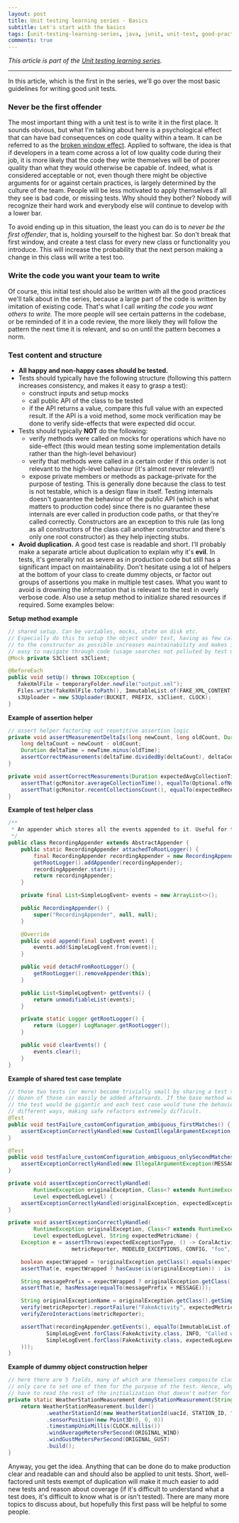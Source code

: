 ```yaml
---
layout: post
title: Unit testing learning series - Basics
subtitle: Let's start with the basics
tags: [unit-testing-learning-series, java, junit, unit-test, good-practices]
comments: true
---
```


*This article is part of the [Unit testing learning series](/2020-10-02-0-unit-testing-learning-series).*

---

In this article, which is the first in the series, we'll go over the most basic guidelines for writing good unit tests.

### Never be the first offender
The most important thing with a unit test is to write it in the first place. It sounds obvious, but what I'm talking about here is a psychological effect that can have bad consequences on
code quality within a team. It can be referred to as the [broken window effect](https://en.wikipedia.org/wiki/Broken_windows_theory). Applied to software, the idea is that if developers in
a team come across a lot of low quality code during their job, it is more likely that the code they write themselves will be of poorer quality than what they would otherwise be capable of.
Indeed, what is considered acceptable or not, even though there might be objective arguments for or against certain practices, is largely determined by the culture of the team. People will
be less motivated to apply themselves if all they see is bad code, or missing tests. Why should they bother? Nobody will recognize their hard work and everybody else will continue to develop
with a lower bar.

To avoid ending up in this situation, the least you can do is to *never be the first offender*, that is, holding yourself to the highest bar. So don't break that first window, and create a
test class for every new class or functionality you introduce. This will increase the probability that the next person making a change in this class will write a test too.

### Write the code you want your team to write
 
Of course, this initial test should also be written with all the good practices we'll talk about in the series, because a large part of the code is written by imitation of existing code. 
That's what I call *writing the code you want others to write.* The more people will see certain patterns in the codebase, or be reminded of it in a code review, the more likely they will
follow the pattern the next time it is relevant, and so on until the pattern becomes a norm.

### Test content and structure 

- **All happy and non-happy cases should be tested.**
- Tests should typically have the following structure (following this pattern increases consistency, and makes it easy to grasp a test):
   - construct inputs and setup mocks
   - call public API of the class to be tested
   - if the API returns a value, compare this full value with an expected result. If the API is a void method, some mock verification may be done to verify side-effects that were expected
    did occur.
- Tests should typically **NOT** do the following:
   - verify methods were called on mocks for operations which have no side-effect (this would mean testing some implementation details rather than the high-level behaviour)
   - verify that methods were called in a certain order if this order is not relevant to the high-level behaviour (it's almost never relevant!)
   - expose private members or methods as package-private for the purpose of testing. This is generally done because the class to test is not testable, which is a design flaw in itself.
    Testing internals doesn't guarantee the behaviour of the public API (which is what matters to production code) since there is no guarantee these internals are ever called in 
    production code paths, or that they're called correctly. Constructors are an exception to this rule (as long as all constructors of the class call another constructor and there's 
    only one root constructor) as they help injecting stubs.
 - **Avoid duplication.** A good test case is readable and short. I'll probably make a separate article about duplication to explain why it's **evil**. In tests, it's generally not as 
  severe as in production code but still has a significant impact on maintainability. Don't hesitate using a lot of helpers at the bottom of your class to create dummy objects, or factor
  out groups of assertions you make in multiple test cases. What you want to avoid is drowning the information that is relevant to the test in overly verbose code. Also use a setup 
  method to initialize shared resources if required. Some examples below:
 
 **Setup method example**
 ```java
// shared setup. Can be variables, mocks, state on disk etc.
// Especially do this to setup the object under test, having as few calls
// to the constructor as possible increases maintainability and makes it
// easy to navigate through code (usage searches not polluted by test usages).
@Mock private S3Client s3Client;

@BeforeEach
public void setUp() throws IOException {
    fakeXmlFile = temporaryFolder.newFile("output.xml");
    Files.write(fakeXmlFile.toPath(), ImmutableList.of(FAKE_XML_CONTENT));
    s3Uploader = new S3Uploader(BUCKET, PREFIX, s3Client, CLOCK);
}
```

**Example of assertion helper**
```java
// assert helper factoring out repetitive assertion logic
private void assertMeasurementDeltaIs(long newCount, long oldCount, Duration newTime, Duration oldTime) {
    long deltaCount = newCount - oldCount;
    Duration deltaTime = newTime.minus(oldTime);
    assertCorrectMeasurements(deltaTime.dividedBy(deltaCount), deltaCount);
}

private void assertCorrectMeasurements(Duration expectedAvgCollectionTime, long expectedRecentCollectionsCount) {
    assertThat(gcMonitor.averageCollectionTime(), equalTo(Optional.ofNullable(expectedAvgCollectionTime)));
    assertThat(gcMonitor.recentCollectionsCount(), equalTo(expectedRecentCollectionsCount));
}
```

**Example of test helper class**
```java
/**
 * An appender which stores all the events appended to it. Useful for testing what was logged by a class.
 */
public class RecordingAppender extends AbstractAppender {
    public static RecordingAppender attachedToRootLogger() {
        final RecordingAppender recordingAppender = new RecordingAppender();
        getRootLogger().addAppender(recordingAppender);
        recordingAppender.start();
        return recordingAppender;
    }

    private final List<SimpleLogEvent> events = new ArrayList<>();

    public RecordingAppender() {
        super("RecordingAppender", null, null);
    }

    @Override
    public void append(final LogEvent event) {
        events.add(SimpleLogEvent.from(event));
    }

    public void detachFromRootLogger() {
        getRootLogger().removeAppender(this);
    }

    public List<SimpleLogEvent> getEvents() {
        return unmodifiableList(events);
    }

    private static Logger getRootLogger() {
        return (Logger) LogManager.getRootLogger();
    }

    public void clearEvents() {
        events.clear();
    }
}
```

**Example of shared test case template**
```java
// those two tests (or more) become trivially small by sharing a test template, and 
// dozen of those can easily be added afterwards. If the base method was duplicated,
// the test would be gigantic and each test case would tune the behaviour in slightly
// different ways, making safe refactors extremely difficult.
@Test
public void testFailure_customConfiguration_ambiguous_firstMatches() {
    assertExceptionCorrectlyHandled(new CustomIllegalArgumentException(MESSAGE), TranslatedCustomIllegalArgumentException.class, WARN);
}

@Test
public void testFailure_customConfiguration_ambiguous_onlySecondMatches() {
    assertExceptionCorrectlyHandled(new IllegalArgumentException(MESSAGE), RuntimeException.class, WARN);
}

private void assertExceptionCorrectlyHandled(
        RuntimeException originalException, Class<? extends RuntimeException> expectedExceptionType,
        Level expectedLogLevel) {
    assertExceptionCorrectlyHandled(originalException, expectedExceptionType, expectedLogLevel, originalException.getClass().getSimpleName());
}

private void assertExceptionCorrectlyHandled(
        RuntimeException originalException, Class<? extends RuntimeException> expectedExceptionType,
        Level expectedLogLevel, String expectedMetricName) {
    Exception e = assertThrows(expectedExceptionType, () -> CoralActivityTemplate.invoke(FakeActivity.class,
                    metricReporter, MODELED_EXCEPTIONS, CONFIG, "foo", input -> { throw originalException; }));

    boolean expectWrapped = !originalException.getClass().equals(expectedExceptionType);
    assertThat(e, expectWrapped ? hasCause(is(originalException)) : is(originalException));

    String messagePrefix = expectWrapped ? originalException.getClass().getName() + ": " : "";
    assertThat(e, hasMessage(equalTo(messagePrefix + MESSAGE)));

    String originalExceptionName = originalException.getClass().getSimpleName();
    verify(metricReporter).reportFailure("FakeActivity", expectedMetricName);
    verifyZeroInteractions(metricReporter);

    assertThat(recordingAppender.getEvents(), equalTo(ImmutableList.of(
            SimpleLogEvent.forClass(FakeActivity.class, INFO, "Called with parameter foo"),
            SimpleLogEvent.forClass(FakeActivity.class, expectedLogLevel, "FakeActivity failed with " + originalExceptionName + " for input foo")
    )));
}
```

**Example of dummy object construction helper**
```java
// here there are 5 fields, many of which are themselves composite classes, but we 
// only care to set one of them for the purpose of the test. Hence, why should we 
// have to read the rest of the initialization that doesn't matter for the test?
private static WeatherStationMeasurement dummyStationMeasurement(String uacId) {
    return WeatherStationMeasurement.builder()
            .weatherStationId(new WeatherStationId(uacId, STATION_ID, "sensor"))
            .sensorPosition(new Point3D(0, 0, 0))
            .timestampUnixMillis(CLOCK.millis())
            .windAverageMetersPerSecond(ORIGINAL_WIND)
            .windGustMetersPerSecond(ORIGINAL_GUST)
            .build();
}
```

Anyway, you get the idea. Anything that can be done do to make production clear and readable can and should also be applied
to unit tests. Short, well-factored unit tests exempt of duplication will make it much easier to add new tests and reason about
coverage (if it's difficult to understand what a test does, it's difficult to know what is or isn't tested). There are many more
topics to discuss about, but hopefully this first pass will be helpful to some people. 
